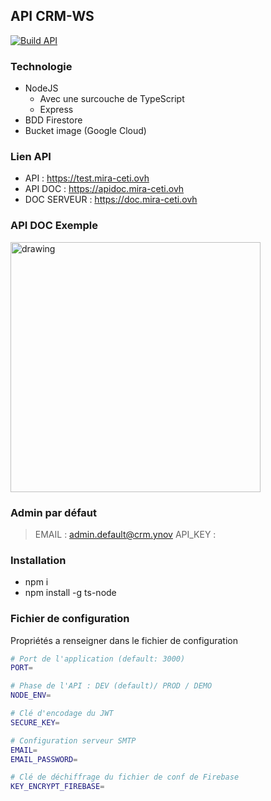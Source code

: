 ## API CRM-WS

[![Build API](https://github.com/enzotoyos/API-CRM-WS/actions/workflows/main.yml/badge.svg)](https://github.com/enzotoyos/API-CRM-WS/actions/workflows/main.yml)

### Technologie

- NodeJS
  - Avec une surcouche de TypeScript
  - Express
- BDD Firestore
- Bucket image (Google Cloud)

### Lien API

- API : https://test.mira-ceti.ovh
- API DOC : https://apidoc.mira-ceti.ovh
- DOC SERVEUR : https://doc.mira-ceti.ovh

### API DOC Exemple

<img src="https://user-images.githubusercontent.com/58291299/157634327-baaa8e67-7936-4c1c-b028-b2414fd0d34b.png" alt="drawing" width="400"/>

### Admin par défaut

> EMAIL : admin.default@crm.ynov
> API_KEY :

### Installation

- npm i
- npm install -g ts-node

### Fichier de configuration

Propriétés a renseigner dans le fichier de configuration

```bash
# Port de l'application (default: 3000)
PORT=

# Phase de l'API : DEV (default)/ PROD / DEMO
NODE_ENV=

# Clé d'encodage du JWT
SECURE_KEY=

# Configuration serveur SMTP
EMAIL=
EMAIL_PASSWORD=

# Clé de déchiffrage du fichier de conf de Firebase
KEY_ENCRYPT_FIREBASE=
```
